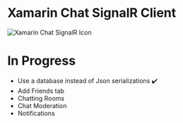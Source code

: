 # Xamarin Chat SignalR Client

![Xamarin Chat SignalR Icon](docs/icon.png)

# In Progress
- Use a database instead of Json serializations ✔️
- Add Friends tab
- Chatting Rooms
- Chat Moderation
- Notifications
